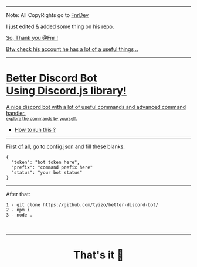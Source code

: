 <hr>

Note: All CopyRights go to 
<a href="https://github.com/FnrDev/">
FnrDev </a>

I just edited & added some thing on his <a href="https://github.com/FnrDev/moderation-discord-bot"> repo.

So, Thank you @Fnr !

Btw check his account he has a lot of a useful things .. 
 
<hr>

<h1>
  Better Discord Bot
  <br>
  Using Discord.js library!
</h1>

A nice discord bot with a lot of useful commands and advanced command handler.
<br>
<small>explore the commands by yourself.</small>
<br>
- How to run this ?
<hr>
First of all, go to 
<a href="https://github.com/tyizo/better-discord-bot/blob/main/config.json">config.json</a> 
and fill these blanks:
<br>

```
{
  "token": "bot token here",
  "prefix": "command prefix here"
  "status": "your bot status"
}

```
<hr>

After that:
<br>
```
1 - git clone https://github.com/tyizo/better-discord-bot/
2 - npm i
3 - node .
```



<br>
<hr>
<h1 align="center">That's it 🚀</h1>
